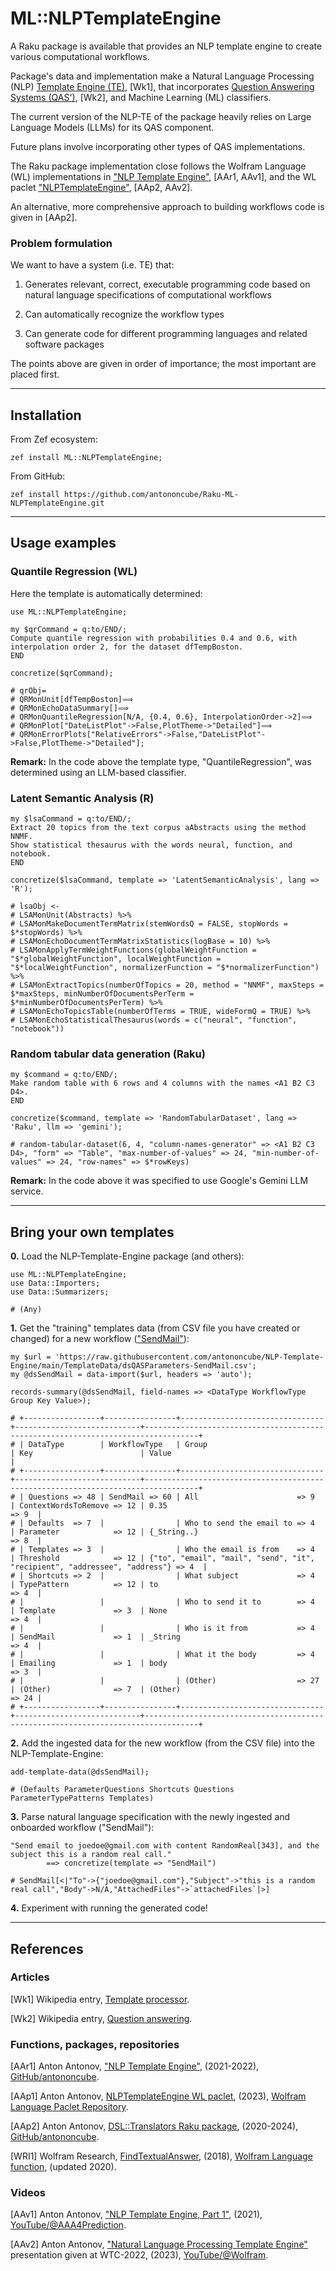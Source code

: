 # ML::NLPTemplateEngine

A Raku package is available that provides an NLP template engine to create various computational workflows.

Package's data and implementation make a Natural Language Processing (NLP)
[Template Engine (TE)](https://en.wikipedia.org/wiki/Template_processor), [Wk1],
that incorporates
[Question Answering Systems (QAS')](https://en.wikipedia.org/wiki/Question_answering), [Wk2],
and Machine Learning (ML) classifiers.

The current version of the NLP-TE of the package heavily relies on Large Language Models (LLMs) for its QAS component.

Future plans involve incorporating other types of QAS implementations.

The Raku package implementation close follows the Wolfram Language (WL) implementations in
["NLP Template Engine"](https://github.com/antononcube/NLP-Template-Engine), [AAr1, AAv1],
and the WL paclet
["NLPTemplateEngine"](https://resources.wolframcloud.com/PacletRepository/resources/AntonAntonov/NLPTemplateEngine/), [AAp2, AAv2].

An alternative, more comprehensive approach to building workflows code is given in [AAp2].

### Problem formulation

We want to have a system (i.e. TE) that:

1. Generates relevant, correct, executable programming code based on natural language specifications of computational
   workflows

2. Can automatically recognize the workflow types

3. Can generate code for different programming languages and related software packages

The points above are given in order of importance; the most important are placed first.

------

## Installation

From Zef ecosystem:

```
zef install ML::NLPTemplateEngine;
```

From GitHub:

```
zef install https://github.com/antononcube/Raku-ML-NLPTemplateEngine.git
```

-----

## Usage examples

### Quantile Regression (WL)

Here the template is automatically determined:

```perl6
use ML::NLPTemplateEngine;

my $qrCommand = q:to/END/;
Compute quantile regression with probabilities 0.4 and 0.6, with interpolation order 2, for the dataset dfTempBoston.
END

concretize($qrCommand);
```

```
# qrObj=
# QRMonUnit[dfTempBoston]⟹
# QRMonEchoDataSummary[]⟹
# QRMonQuantileRegression[N/A, {0.4, 0.6}, InterpolationOrder->2]⟹
# QRMonPlot["DateListPlot"->False,PlotTheme->"Detailed"]⟹
# QRMonErrorPlots["RelativeErrors"->False,"DateListPlot"->False,PlotTheme->"Detailed"];
```

**Remark:** In the code above the template type, "QuantileRegression", was determined using an LLM-based classifier.

### Latent Semantic Analysis (R)

```perl6
my $lsaCommand = q:to/END/;
Extract 20 topics from the text corpus aAbstracts using the method NNMF. 
Show statistical thesaurus with the words neural, function, and notebook.
END

concretize($lsaCommand, template => 'LatentSemanticAnalysis', lang => 'R');
```

```
# lsaObj <-
# LSAMonUnit(Abstracts) %>%
# LSAMonMakeDocumentTermMatrix(stemWordsQ = FALSE, stopWords = $*stopWords) %>%
# LSAMonEchoDocumentTermMatrixStatistics(logBase = 10) %>%
# LSAMonApplyTermWeightFunctions(globalWeightFunction = "$*globalWeightFunction", localWeightFunction = "$*localWeightFunction", normalizerFunction = "$*normalizerFunction") %>%
# LSAMonExtractTopics(numberOfTopics = 20, method = "NNMF", maxSteps = $*maxSteps, minNumberOfDocumentsPerTerm = $*minNumberOfDocumentsPerTerm) %>%
# LSAMonEchoTopicsTable(numberOfTerms = TRUE, wideFormQ = TRUE) %>%
# LSAMonEchoStatisticalThesaurus(words = c("neural", "function", "notebook"))
```

### Random tabular data generation (Raku)

```perl6
my $command = q:to/END/;
Make random table with 6 rows and 4 columns with the names <A1 B2 C3 D4>.
END

concretize($command, template => 'RandomTabularDataset', lang => 'Raku', llm => 'gemini');
```

```
# random-tabular-dataset(6, 4, "column-names-generator" => <A1 B2 C3 D4>, "form" => "Table", "max-number-of-values" => 24, "min-number-of-values" => 24, "row-names" => $*rowKeys)
```

**Remark:** In the code above it was specified to use Google's Gemini LLM service.

------

## Bring your own templates

**0.** Load the NLP-Template-Engine package (and others):

```perl6
use ML::NLPTemplateEngine;
use Data::Importers;
use Data::Summarizers;
```

```
# (Any)
```

**1.** Get the "training" templates data (from CSV file you have created or changed) for a new workflow
(["SendMail"](https://github.com/antononcube/NLP-Template-Engine/blob/main/TemplateData/dsQASParameters-SendMail.csv)):

```perl6
my $url = 'https://raw.githubusercontent.com/antononcube/NLP-Template-Engine/main/TemplateData/dsQASParameters-SendMail.csv';
my @dsSendMail = data-import($url, headers => 'auto');

records-summary(@dsSendMail, field-names => <DataType WorkflowType Group Key Value>);
```

```
# +-----------------+----------------+--------------------------------+----------------------------+----------------------------------------------------------------------------------+
# | DataType        | WorkflowType   | Group                          | Key                        | Value                                                                            |
# +-----------------+----------------+--------------------------------+----------------------------+----------------------------------------------------------------------------------+
# | Questions => 48 | SendMail => 60 | All                      => 9  | ContextWordsToRemove => 12 | 0.35                                                                       => 9  |
# | Defaults  => 7  |                | Who to send the email to => 4  | Parameter            => 12 | {_String..}                                                                => 8  |
# | Templates => 3  |                | Who the email is from    => 4  | Threshold            => 12 | {"to", "email", "mail", "send", "it", "recipient", "addressee", "address"} => 4  |
# | Shortcuts => 2  |                | What subject             => 4  | TypePattern          => 12 | to                                                                         => 4  |
# |                 |                | Who to send it to        => 4  | Template             => 3  | None                                                                       => 4  |
# |                 |                | Who is it from           => 4  | SendMail             => 1  | _String                                                                    => 4  |
# |                 |                | What it the body         => 4  | Emailing             => 1  | body                                                                       => 3  |
# |                 |                | (Other)                  => 27 | (Other)              => 7  | (Other)                                                                    => 24 |
# +-----------------+----------------+--------------------------------+----------------------------+----------------------------------------------------------------------------------+
```

**2.** Add the ingested data for the new workflow (from the CSV file) into the NLP-Template-Engine:

```perl6
add-template-data(@dsSendMail);
```

```
# (Defaults ParameterQuestions Shortcuts Questions ParameterTypePatterns Templates)
```

**3.** Parse natural language specification with the newly ingested and onboarded workflow ("SendMail"):

```perl6
"Send email to joedoe@gmail.com with content RandomReal[343], and the subject this is a random real call."
        ==> concretize(template => "SendMail") 
```

```
# SendMail[<|"To"->{"joedoe@gmail.com"},"Subject"->"this is a random real call","Body"->N/A,"AttachedFiles"->`attachedFiles`|>]
```

**4.** Experiment with running the generated code!

------

## References

### Articles

[Wk1] Wikipedia entry, [Template processor](https://en.wikipedia.org/wiki/Template_processor).

[Wk2] Wikipedia entry, [Question answering](https://en.wikipedia.org/wiki/Question_answering).

### Functions, packages, repositories

[AAr1] Anton Antonov,
["NLP Template Engine"](https://github.com/antononcube/NLP-Template-Engine),
(2021-2022),
[GitHub/antononcube](https://github.com/antononcube).

[AAp1] Anton Antonov,
[NLPTemplateEngine WL paclet](https://resources.wolframcloud.com/PacletRepository/resources/AntonAntonov/NLPTemplateEngine/),
(2023),
[Wolfram Language Paclet Repository](https://resources.wolframcloud.com/PacletRepository/).

[AAp2] Anton Antonov,
[DSL::Translators Raku package](https://github.com/antononcube/Raku-DSL-Translators),
(2020-2024),
[GitHub/antononcube](https://github.com/antononcube).

[WRI1] Wolfram Research,
[FindTextualAnswer]( https://reference.wolfram.com/language/ref/FindTextualAnswer.html),
(2018),
[Wolfram Language function](https://reference.wolfram.com), (updated 2020).

### Videos

[AAv1] Anton Antonov,
["NLP Template Engine, Part 1"](https://youtu.be/a6PvmZnvF9I),
(2021),
[YouTube/@AAA4Prediction](https://www.youtube.com/@AAA4Prediction).

[AAv2] Anton Antonov,
["Natural Language Processing Template Engine"](https://www.youtube.com/watch?v=IrIW9dB5sRM) presentation given at
WTC-2022,
(2023),
[YouTube/@Wolfram](https://www.youtube.com/@Wolfram).

